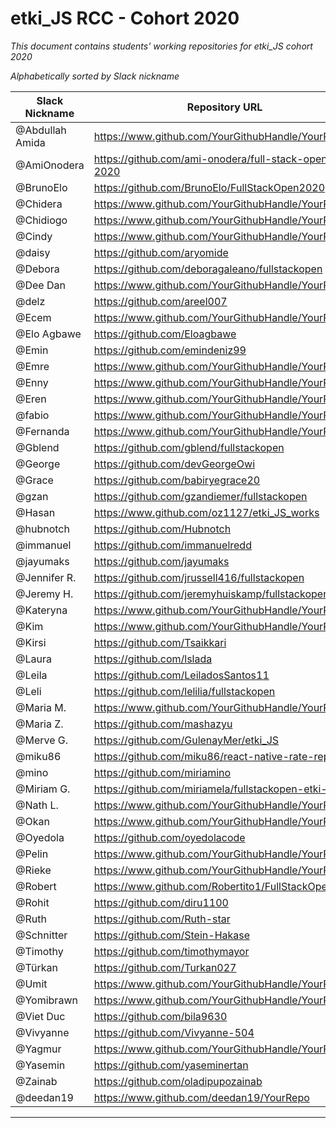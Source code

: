 # etki_JS RCC - Cohort 2020

_This document contains students' working repositories for etki_JS cohort 2020_

_Alphabetically sorted by Slack nickname_

| Slack Nickname | Repository URL |
| ------ | ----------- |
| @Abdullah Amida | https://www.github.com/YourGithubHandle/YourRepo |
| @AmiOnodera | https://github.com/ami-onodera/full-stack-open-2020 |
| @BrunoElo  | https://github.com/BrunoElo/FullStackOpen2020 |
| @Chidera | https://www.github.com/YourGithubHandle/YourRepo |
| @Chidiogo | https://www.github.com/YourGithubHandle/YourRepo |
| @Cindy | https://www.github.com/YourGithubHandle/YourRepo |
| @daisy | https://github.com/aryomide |
| @Debora | https://github.com/deboragaleano/fullstackopen |
| @Dee Dan | https://www.github.com/YourGithubHandle/YourRepo |
| @delz | https://github.com/areel007 |
| @Ecem | https://www.github.com/YourGithubHandle/YourRepo |
| @Elo Agbawe | https://github.com/Eloagbawe |
| @Emin | https://github.com/emindeniz99 |
| @Emre | https://www.github.com/YourGithubHandle/YourRepo |
| @Enny | https://www.github.com/YourGithubHandle/YourRepo |
| @Eren | https://www.github.com/YourGithubHandle/YourRepo |
| @fabio | https://www.github.com/YourGithubHandle/YourRepo |
| @Fernanda | https://www.github.com/YourGithubHandle/YourRepo |
| @Gblend | https://github.com/gblend/fullstackopen |
| @George | https://github.com/devGeorgeOwi |
| @Grace | https://github.com/babiryegrace20 |
| @gzan | https://github.com/gzandiemer/fullstackopen |
| @Hasan  | https://www.github.com/oz1127/etki_JS_works |
| @hubnotch | https://github.com/Hubnotch |
| @immanuel | https://github.com/immanuelredd |
| @jayumaks | https://github.com/jayumaks |
| @Jennifer R. | https://github.com/jrussell416/fullstackopen |
| @Jeremy H. | https://github.com/jeremyhuiskamp/fullstackopen.com/ |
| @Kateryna | https://www.github.com/YourGithubHandle/YourRepo |
| @Kim | https://www.github.com/YourGithubHandle/YourRepo |
| @Kirsi | https://github.com/Tsaikkari |
| @Laura | https://github.com/lslada |
| @Leila | https://github.com/LeiladosSantos11 |
| @Leli | https://github.com/lelilia/fullstackopen |
| @Maria M. | https://www.github.com/YourGithubHandle/YourRepo |
| @Maria Z. | https://github.com/mashazyu |
| @Merve G. | https://github.com/GulenayMer/etki_JS |
| @miku86 | https://github.com/miku86/react-native-rate-repos   |
| @mino  | https://github.com/miriamino |
| @Miriam G. | https://github.com/miriamela/fullstackopen-etki-2020 |
| @Nath L. | https://www.github.com/YourGithubHandle/YourRepo |
| @Okan | https://www.github.com/YourGithubHandle/YourRepo |
| @Oyedola  | https://github.com/oyedolacode |
| @Pelin | https://www.github.com/YourGithubHandle/YourRepo |
| @Rieke | https://www.github.com/YourGithubHandle/YourRepo |
| @Robert | https://www.github.com/Robertito1/FullStackOpen |
| @Rohit | https://github.com/diru1100 |
| @Ruth | https://github.com/Ruth-star |
| @Schnitter | https://github.com/Stein-Hakase |
| @Timothy | https://github.com/timothymayor |
| @Türkan | https://github.com/Turkan027 |
| @Umit | https://www.github.com/YourGithubHandle/YourRepo |
| @Yomibrawn | https://www.github.com/YourGithubHandle/YourRepo |
| @Viet Duc  | https://github.com/bila9630 |
| @Vivyanne | https://github.com/Vivyanne-504 |
| @Yagmur | https://www.github.com/YourGithubHandle/YourRepo |
| @Yasemin | https://github.com/yaseminertan |
| @Zainab | https://github.com/oladipupozainab |
| @deedan19 | https://www.github.com/deedan19/YourRepo |

---
